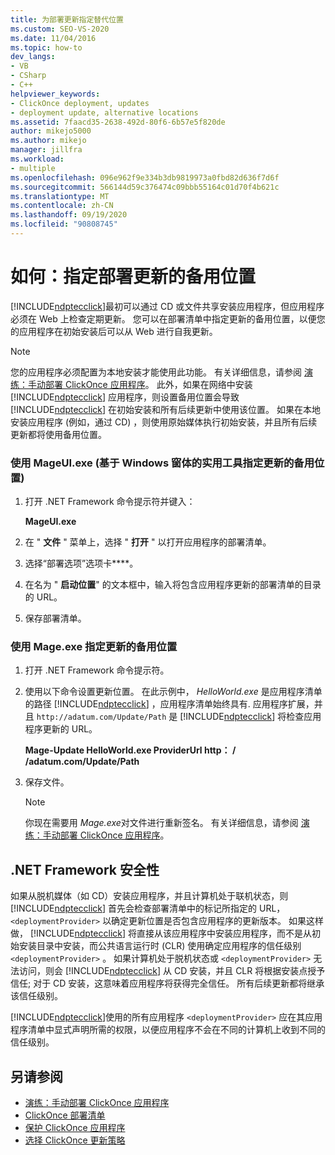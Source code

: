```yaml
---
title: 为部署更新指定替代位置
ms.custom: SEO-VS-2020
ms.date: 11/04/2016
ms.topic: how-to
dev_langs:
- VB
- CSharp
- C++
helpviewer_keywords:
- ClickOnce deployment, updates
- deployment update, alternative locations
ms.assetid: 7faacd35-2638-492d-80f6-6b57e5f820de
author: mikejo5000
ms.author: mikejo
manager: jillfra
ms.workload:
- multiple
ms.openlocfilehash: 096e962f9e334b3db9819973a0fbd82d636f7d6f
ms.sourcegitcommit: 566144d59c376474c09bbb55164c01d70f4b621c
ms.translationtype: MT
ms.contentlocale: zh-CN
ms.lasthandoff: 09/19/2020
ms.locfileid: "90808745"
---
```

# <a name="how-to-specify-an-alternate-location-for-deployment-updates"></a>如何：指定部署更新的备用位置
[!INCLUDE[ndptecclick](../deployment/includes/ndptecclick_md.md)]最初可以通过 CD 或文件共享安装应用程序，但应用程序必须在 Web 上检查定期更新。 您可以在部署清单中指定更新的备用位置，以便您的应用程序在初始安装后可以从 Web 进行自我更新。

> [!NOTE]
> 您的应用程序必须配置为本地安装才能使用此功能。 有关详细信息，请参阅 [演练：手动部署 ClickOnce 应用程序](../deployment/walkthrough-manually-deploying-a-clickonce-application.md)。 此外，如果在网络中安装 [!INCLUDE[ndptecclick](../deployment/includes/ndptecclick_md.md)] 应用程序，则设置备用位置会导致 [!INCLUDE[ndptecclick](../deployment/includes/ndptecclick_md.md)] 在初始安装和所有后续更新中使用该位置。 如果在本地安装应用程序 (例如，通过 CD) ，则使用原始媒体执行初始安装，并且所有后续更新都将使用备用位置。

### <a name="specify-an-alternate-location-for-updates-by-using-mageuiexe-windows-forms-based-utility"></a>使用 MageUI.exe (基于 Windows 窗体的实用工具指定更新的备用位置) 

1. 打开 .NET Framework 命令提示符并键入：

     **MageUI.exe**

2. 在 " **文件** " 菜单上，选择 " **打开** " 以打开应用程序的部署清单。

3. 选择“部署选项”选项卡****。

4. 在名为 " **启动位置**" 的文本框中，输入将包含应用程序更新的部署清单的目录的 URL。

5. 保存部署清单。

### <a name="specify-an-alternate-location-for-updates-by-using-mageexe"></a>使用 Mage.exe 指定更新的备用位置

1. 打开 .NET Framework 命令提示符。

2. 使用以下命令设置更新位置。 在此示例中， *HelloWorld.exe* 是应用程序清单的路径 [!INCLUDE[ndptecclick](../deployment/includes/ndptecclick_md.md)] ，应用程序清单始终具有. 应用程序扩展，并且 `http://adatum.com/Update/Path` 是 [!INCLUDE[ndptecclick](../deployment/includes/ndptecclick_md.md)] 将检查应用程序更新的 URL。

    **Mage-Update HelloWorld.exe ProviderUrl http： \/ /adatum.com/Update/Path**

3. 保存文件。

   > [!NOTE]
   > 你现在需要用 *Mage.exe*对文件进行重新签名。 有关详细信息，请参阅 [演练：手动部署 ClickOnce 应用程序](../deployment/walkthrough-manually-deploying-a-clickonce-application.md)。

## <a name="net-framework-security"></a>.NET Framework 安全性
 如果从脱机媒体（如 CD）安装应用程序，并且计算机处于联机状态，则 [!INCLUDE[ndptecclick](../deployment/includes/ndptecclick_md.md)] 首先会检查部署清单中的标记所指定的 URL， `<deploymentProvider>` 以确定更新位置是否包含应用程序的更新版本。 如果这样做， [!INCLUDE[ndptecclick](../deployment/includes/ndptecclick_md.md)] 将直接从该应用程序中安装应用程序，而不是从初始安装目录中安装，而公共语言运行时 (CLR) 使用确定应用程序的信任级别 `<deploymentProvider>` 。 如果计算机处于脱机状态或 `<deploymentProvider>` 无法访问，则会 [!INCLUDE[ndptecclick](../deployment/includes/ndptecclick_md.md)] 从 CD 安装，并且 CLR 将根据安装点授予信任; 对于 CD 安装，这意味着应用程序将获得完全信任。 所有后续更新都将继承该信任级别。

 [!INCLUDE[ndptecclick](../deployment/includes/ndptecclick_md.md)]使用的所有应用程序 `<deploymentProvider>` 应在其应用程序清单中显式声明所需的权限，以便应用程序不会在不同的计算机上收到不同的信任级别。

## <a name="see-also"></a>另请参阅
- [演练：手动部署 ClickOnce 应用程序](../deployment/walkthrough-manually-deploying-a-clickonce-application.md)
- [ClickOnce 部署清单](../deployment/clickonce-deployment-manifest.md)
- [保护 ClickOnce 应用程序](../deployment/securing-clickonce-applications.md)
- [选择 ClickOnce 更新策略](../deployment/choosing-a-clickonce-update-strategy.md)